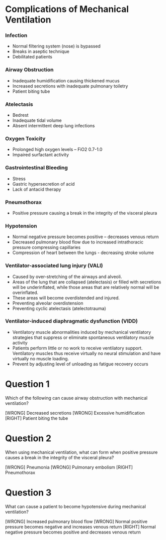 # Complications of Mechanical Ventilation

### Infection
* Normal filtering system (nose) is bypassed
* Breaks in aseptic technique
* Debilitated patients

### Airway Obstruction
* Inadequate humidification causing thickened mucus
* Increased secretions with inadequate pulmonary toiletry
* Patient biting tube

### Atelectasis
* Bedrest
* Inadequate tidal volume
* Absent intermittent deep lung infections

### Oxygen Toxicity
* Prolonged high oxygen levels – FiO2 0.7-1.0
* Impaired surfactant activity

### Gastrointestinal Bleeding
* Stress
* Gastric hypersecretion of acid
* Lack of antacid therapy

### Pneumothorax
* Positive pressure causing a break in the integrity of the visceral pleura

### Hypotension
* Normal negative pressure becomes positive – decreases venous return
* Decreased pulmonary blood flow due to increased intrathoracic pressure compressing capillaries
* Compression of heart between the lungs - decreasing stroke volume

### Ventilator-associated lung injury (VALI)
* Caused by over-stretching of the airways and alveoli.
* Areas of the lung that are collapsed (atelectasis) or filled with secretions will be underinflated, while those areas that are relatively normal will be overinflated.
* These areas will become overdistended and injured.
* Preventing alveolar overdistension
* Preventing cyclic atelectasis (atelectotrauma)

### Ventilator-induced diaphragmatic dysfunction (VIDD)
* Ventilatory muscle abnormalities induced by mechanical ventilatory strategies that suppress or eliminate spontaneous ventilatory muscle activity
* Patients perform little or no work to receive ventilatory support. Ventilatory muscles thus receive virtually no neural stimulation and have virtually no muscle loading.
* Prevent by adjusting level of unloading as fatigue recovery occurs

# Question 1
Which of the following can cause airway obstruction with mechanical ventilation?

[WRONG] Decreased secretions
[WRONG] Excessive humidification
[RIGHT] Patient biting the tube

# Question 2
When using mechanical ventilation, what can form when positive pressure causes a break in the integrity of the visceral pleura?

[WRONG] Pneumonia
[WRONG] Pulmonary embolism
[RIGHT] Pneumothorax

# Question 3
What can cause a patient to become hypotensive during mechanical ventilation?

[WRONG] Increased pulmonary blood flow
[WRONG] Normal positive pressure becomes negative and increases venous return
[RIGHT] Normal negative pressure becomes positive and decreases venous return
